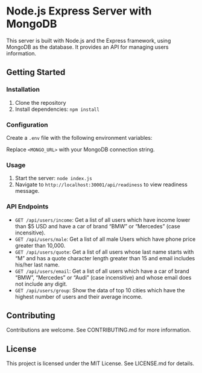 # Node.js Express Server with MongoDB

This server is built with Node.js and the Express framework, using MongoDB as the database. It provides an API for managing users information.

## Getting Started

### Installation

1. Clone the repository
2. Install dependencies: `npm install`

### Configuration

Create a `.env` file with the following environment variables:


Replace `<MONGO_URL>` with your MongoDB connection string.

### Usage

1. Start the server: `node index.js`
2. Navigate to `http://localhost:30001/api/readiness` to view readiness message.

### API Endpoints

- `GET /api/users/income`: Get a list of all users which have income lower than $5 USD and have a car of brand “BMW” or “Mercedes” (case incensitive).
- `GET /api/users/male`: Get a list of all male Users which have phone price greater than 10,000.
- `GET /api/users/quote`: Get a list of all users whose last name starts with “M” and has a quote character length greater than 15 and email includes his/her last name.
- `GET /api/users/email`: Get a list of all users which have a car of brand “BMW”, “Mercedes” or “Audi” (case incensitive) and whose email does not include any digit.
- `GET /api/users/group`: Show the data of top 10 cities which have the highest number of users and their average income.

## Contributing

Contributions are welcome. See CONTRIBUTING.md for more information.

## License

This project is licensed under the MIT License. See LICENSE.md for details.
